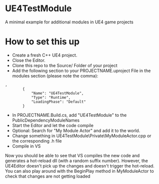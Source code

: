 # UE4TestModule
A minimal example for additional modules in UE4 game projects


# How to set this up
- Create a fresh C++ UE4 project. 
- Close the Editor.
- Clone this repo to the Source/ Folder of your project
- Add the following section to your PROJECTNAME.uproject File in the modules section (please note the comma):
```
,
		{
			"Name": "UE4TestModule",
			"Type": "Runtime",
			"LoadingPhase": "Default"
		}
``` 
- In PROJECTNAME.Build.cs, add "UE4TestModule" to the PublicDependencyModuleNames
- Start the Editor and let the code compile
- Optional: Search for "My Module Actor" and add it to the world.
- Change something in UE4TestModule\Private\MyModuleActor.cpp or the corresponding .h file
- Compile in VS

Now you should be able to see that VS compiles the new code and generates a hot-reload dll  (with a random suffix number). However, the UE4Editor doesn't pick up the changes and doesn't trigger the hot-reload.
You can also play around with the BeginPlay method in MyModuleActor to check that changes are not getting loaded
